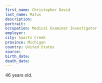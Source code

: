 ```yaml
---
first_name: Christopher David
last_name: Matus
description: 
portrait: 
occupation: Medical Examiner Investigator
employer: 
city: Swartz Creek
province: Michigan
country: United States
source: 
birth_date: 
death_date: 
---
```


46 years old.